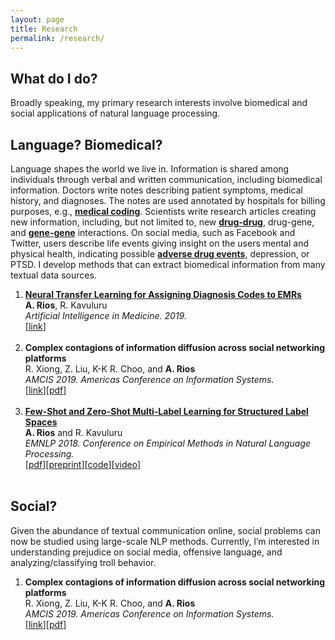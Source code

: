 ```yaml
---
layout: page
title: Research
permalink: /research/
---
```


## What do I do?
Broadly speaking, my primary research interests involve biomedical and social applications of natural language processing.

## Language? Biomedical?
Language shapes the world we live in. Information is shared among individuals through verbal and written communication, including biomedical information. Doctors write notes describing patient symptoms, medical history, and diagnoses. The notes are used annotated by hospitals for billing purposes, e.g., <a href="https://anthonyrios.net/blog/2018/02/naacl"><b>medical coding</b></a>. Scientists write research articles creating new information, including, but not limited to, new <a href="https://anthonyrios.net/blog/2017/08/ichi"><b>drug-drug</b></a>, drug-gene, and <a href="https://anthonyrios.net/blog/2018/03/bioinformatics-2018"><b>gene-gene</b></a> interactions. On social media, such as Facebook and Twitter, users describe life events giving insight on the users mental and physical health, indicating possible <a href="https://anthonyrios.net/blog/2017/11/smmh"><b>adverse drug events</b></a>, depression, or PTSD. I develop methods that can extract biomedical information from many textual data sources.

<ol>
<li><b><a href="http://anthonyrios.net/blog/2019/04/aimed">Neural Transfer Learning for Assigning Diagnosis Codes to EMRs</a></b><br /><b>A. Rios</b>, R. Kavuluru<br /><i>Artificial Intelligence in Medicine. 2019.</i><br />[<a href="https://www.sciencedirect.com/science/article/pii/S0933365718304378">link</a>]</li><br />
<li><b>Complex contagions of information diffusion across social networking platforms</b><br />R. Xiong, Z. Liu, K-K R. Choo, and <b>A. Rios</b><br /><i>AMCIS 2019. Americas Conference on Information Systems.</i><br />[<a href="https://aisel.aisnet.org/amcis2019/data_science_analytics_for_decision_support/data_science_analytics_for_decision_support/22/">link</a>][<a href="https://aisel.aisnet.org/cgi/viewcontent.cgi?article=1396&context=amcis2019">pdf</a>]</li><br />
<li><b><a href="http://anthonyrios.net/blog/2018/08/emnlp-2018">Few-Shot and Zero-Shot Multi-Label Learning for Structured Label Spaces</a></b><br /><b>A. Rios</b> and R. Kavuluru<br /><i>EMNLP 2018. Conference on Empirical Methods in Natural Language Processing.</i><br />[<a href="http://aclweb.org/anthology/D18-1352">pdf</a>][<a href="https://anthonyrios.net/other/emnlp2018.pdf">preprint</a>][<a href="https://github.com/AnthonyMRios/multi-label-zero-shot">code</a>][<a href="https://vimeo.com/305948835">video</a>]</li><br />
</ol>


## Social?
Given the abundance of textual communication online, social problems can now be studied using large-scale NLP methods. Currently, I’m interested in understanding prejudice on social media, offensive language, and analyzing/classifying troll behavior.

<ol>
<li><b>Complex contagions of information diffusion across social networking platforms</b><br />R. Xiong, Z. Liu, K-K R. Choo, and <b>A. Rios</b><br /><i>AMCIS 2019. Americas Conference on Information Systems.</i><br />[<a href="https://aisel.aisnet.org/amcis2019/data_science_analytics_for_decision_support/data_science_analytics_for_decision_support/22/">link</a>][<a href="https://aisel.aisnet.org/cgi/viewcontent.cgi?article=1396&context=amcis2019">pdf</a>]</li><br />
</ol>

